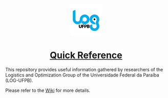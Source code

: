 <div align="center">
    <img src="https://github.com/log-ufpb/qr/blob/main/logos/log.png"
        alt="LOG logo"
        height="100">
    <h1><a href="https://github.com/log-ufpb/qr/wiki">Quick Reference</a></h1>
</div>

This repository provides useful information gathered by researchers of the Logistics and Optimization Group of the Universidade Federal da Paraíba (LOG-UFPB).

Please refer to the [Wiki](https://github.com/log-ufpb/qr/wiki) for more details.

